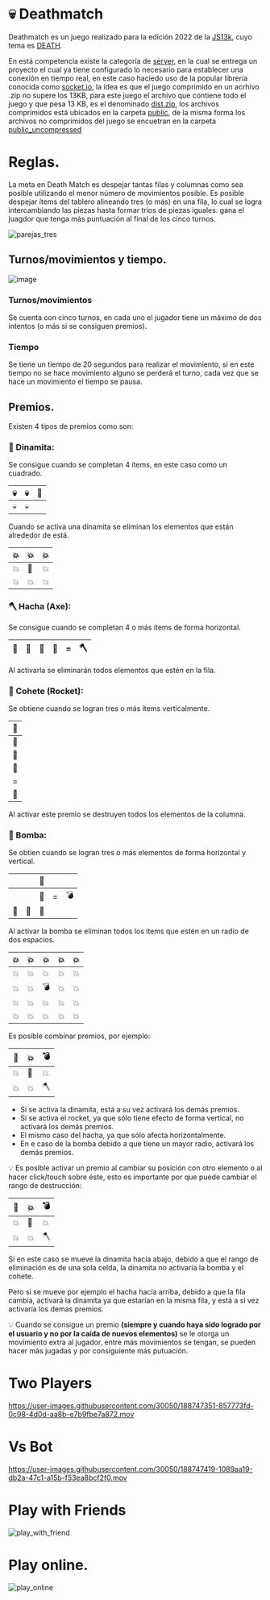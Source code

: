 # 💀 Deathmatch


Deathmatch es un juego realizado para la edición 2022 de la [JS13k](https://js13kgames.com/), cuyo tema es [DEATH](https://medium.com/js13kgames/js13kgames-2022-has-started-73a7bd31721b).

En está competencia existe la categoría de [server](https://github.com/js13kGames/js13kserver), en la cual se entrega un proyecto el cual ya tiene configurado lo necesario para establecer una conexión en tiempo real, en este caso haciedo uso de la popular librería conocida como [socket.io](https://socket.io/), 
la idea es que el juego comprimido en un acrhivo .zip no supere los 13KB, para este juego el archivo que contiene todo el juego y que pesa 13 KB, es el denominado [dist.zip](https://github.com/Jorger/deathmatch-online/blob/main/dist.zip), los archivos comprimidos está ubicados en la carpeta [public](https://github.com/Jorger/deathmatch-online/tree/main/public), 
de la misma forma los archivos no comprimidos del juego se encuetran en la carpeta [public_uncompressed](https://github.com/Jorger/deathmatch-online/tree/main/public_uncompressed)

# Reglas.

La meta en Death Match es despejar tantas filas y columnas como sea posible utilizando el menor número de movimientos posible. Es posible despejar ítems  del tablero alineando tres (o más) en una fila, lo cual se logra intercambiando las piezas hasta formar tríos de piezas iguales. gana el juagdor que tenga más puntuación al final de los cinco turnos.

![parejas_tres](https://user-images.githubusercontent.com/30050/188906867-358ba85b-22e3-4511-85a0-ea5e2129cd24.gif)

## Turnos/movimientos y tiempo.

![image](https://user-images.githubusercontent.com/30050/188908330-c3a933b3-5c51-4299-91b1-0b29d322a846.png)

### Turnos/movimientos

Se cuenta con cinco turnos, en cada uno el jugador tiene un máximo de dos intentos (o más si se consiguen premios).

### Tiempo

Se tiene un tiempo de 20 segundos para realizar el movimiento, si en este tiempo no se hace movimiento alguno se perderá el turno, cada vez que se hace un movimiento el tiempo se pausa.

## Premios.

Existen 4 tipos de premios como son:

### 🧨 Dinamita:

Se consigue cuando se completan 4 ítems, en este caso como un cuadrado.

| 💀 | 💀 | 🧨 |
|:---:|:---:|:---:|
| 💀 | 💀 |    |


Cuando se activa una dinamita se eliminan los elementos que están alrededor de está.

| 💥 | 💥 | 💥 |
|----|----|----|
| 💥 | 🧨 | 💥 |
| 💥 | 💥 | 💥 |


    
### 🪓 Hacha (Axe):

Se consigue cuando se completan 4 o más ítems de forma horizontal.


| 🎃 | 🎃 | 🎃 | 🎃 | = |  🪓 |
|----|----|----|----|---|-----|


Al activarla se eliminarán todos elementos que estén en la fila.

### 🚀 Cohete (Rocket):

Se obtiene cuando se logran tres o más ítems verticalmente.


| 👹 |
|----|
| 👹 |
| 👹 |
| 👹 |
| =  |
| 🚀 |

Al activar este premio se destruyen todos los elementos de la columna.

### 🚀 Bomba:

Se obtien cuando se logran tres o más elementos de forma horizontal y vertical.

|    |    | 🧠 |   |    |
|----|----|----|---|----|
|    |    | 🧠 | = | 💣 |
| 🧠 | 🧠 | 🧠 |   |    |

Al activar la bomba se eliminan todos los ítems que estén en un radio de dos espacios.

| 💥 | 💥 | 💥 | 💥 | 💥 |
|----|----|----|----|----|
| 💥 | 💥 | 💥 | 💥 | 💥 |
| 💥 | 💥 | 💣 | 💥 | 💥 |
| 💥 | 💥 | 💥 | 💥 | 💥 |
| 💥 | 💥 | 💥 | 💥 | 💥 |


Es posible combinar premios, por ejemplo:

| 🚀 | 💥 | 💣 |
|----|----|----|
| 💥 | 🧨 | 💥 |
| 💥 | 💥 | 🪓 |

* Si se activa la dinamita, está a su vez activará los demás premios.
* Si se activa el rocket, ya que sólo tiene efecto de forma vertical, no activará los demás premios.
* El mismo caso del hacha, ya que sólo afecta horizontalmente.
* En e caso de la bomba debido a que tiene un mayor radio, activará los demás premios.

💡 Es posible activar un premio al cambiar su posición con otro elemento o al hacer click/touch sobre éste, esto es importante por que puede cambiar el rango de destrucción:

| 🚀 | 💥 | 💣 |
|----|----|----|
| 💥 | 🧨 | 💥 |
| 💥 | 💥 | 🪓 |


Si en este caso se mueve la dinamita hacía abajo, debido a que el rango de eliminación es de una sola celda, la dinamita no activaría la bomba y el cohete.

Pero si se mueve por ejemplo el hacha hacía arriba, debido a que la fila cambia, activará la dinamita ya que estarían en la misma fila, y está a si vez activaría los demas premios.

💡 Cuando se consigue un premio **(siempre y cuando haya sido logrado por el usuario y no por la caída de nuevos elementos)** se le otorga un movimiento extra al jugador, entre más movimientos se tengan, se pueden hacer más jugadas y por consiguiente más putuación.



# Two Players
https://user-images.githubusercontent.com/30050/188747351-857773fd-0c98-4d0d-aa8b-e7b9fbe7a872.mov

# Vs Bot

https://user-images.githubusercontent.com/30050/188747419-1089aa19-db2a-47c1-a15b-f53ea8bcf2f0.mov

# Play with Friends

![play_with_friend](https://user-images.githubusercontent.com/30050/188748338-91afd751-9e4b-4e83-8e16-5e3828a2b04f.gif)


# Play online.


![play_online](https://user-images.githubusercontent.com/30050/188748377-29b58544-f855-47fc-b239-9013f36ceb4b.gif)
